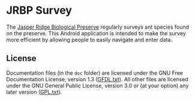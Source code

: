 # JRBP Survey #

The [Jasper Ridge Biological Preserve](https://jrbp.stanford.edu/) regularly surveys ant species
found on the preserve. This Android application is intended to make the survey more efficient by
allowing people to easily navigate and enter data.

## License ##

Documentation files (in the `doc` folder) are licensed under the GNU Free Documentation License,
version 1.3 ([GFDL.txt](GFDL.txt)). All other files are licensed under the GNU General Public
License, version 3.0 or (at your option) any later version ([GPL.txt](GPL.txt)).

